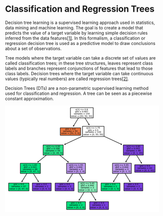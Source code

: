 # Classification and Regression Trees

Decision tree learning is a supervised learning approach used in statistics, data mining and machine learning. The goal is to create a model that predicts the value of a target variable by learning simple decision rules inferred from the data features[[1]](https://scikit-learn.org/stable/modules/tree.html). In this formalism, a classification or regression decision tree is used as a predictive model to draw conclusions about a set of observations.

Tree models where the target variable can take a discrete set of values are called classification trees; in these tree structures, leaves represent class labels and branches represent conjunctions of features that lead to those class labels. Decision trees where the target variable can take continuous values (typically real numbers) are called regression trees[[2]](https://en.wikipedia.org/wiki/Decision_tree_learning).

Decision Trees (DTs) are a non-parametric supervised learning method used for classification and regression.  A tree can be seen as a piecewise constant approximation.

<center><img src='decision-tree-iris.png' /></center>
